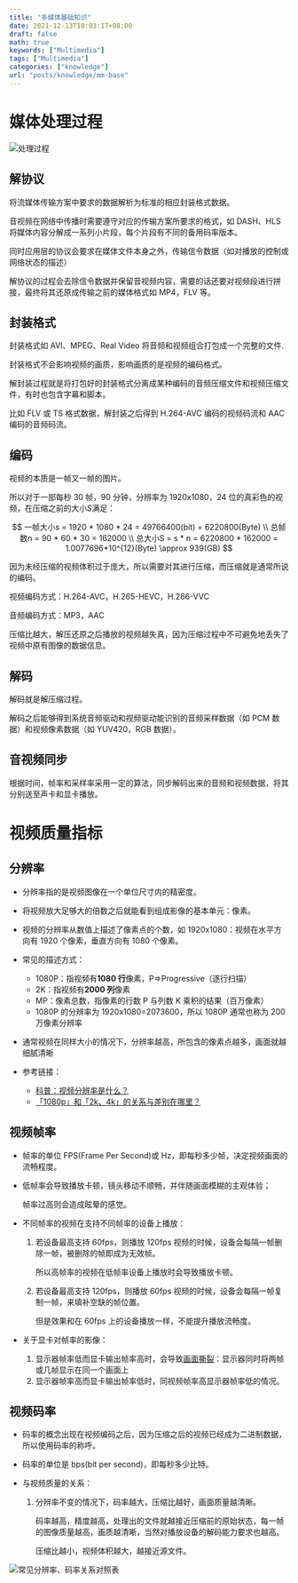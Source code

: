 ```yaml
---
title: "多媒体基础知识"
date: 2021-12-13T10:03:17+08:00
draft: false
math: true
keywords: ["Multimedia"]
tags: ["Multimedia"]
categories: ["knowledge"]
url: "posts/knowledge/mm-base"
---
```


# 媒体处理过程

![处理过程](https://s2.loli.net/2021/12/13/8zFCbNiSJjxPoAH.png)

## 解协议

将流媒体传输方案中要求的数据解析为标准的相应封装格式数据。

音视频在网络中传播时需要遵守对应的传输方案所要求的格式，如 DASH、HLS 将媒体内容分解成一系列小片段，每个片段有不同的备用码率版本。

同时应用层的协议会要求在媒体文件本身之外，传输信令数据（如对播放的控制或网络状态的描述）

解协议的过程会去除信令数据并保留音视频内容，需要的话还要对视频段进行拼接，最终将其还原成传输之前的媒体格式如 MP4，FLV 等。

## 封装格式

封装格式如 AVI、MPEG、Real Video 将音频和视频组合打包成一个完整的文件.

封装格式不会影响视频的画质，影响画质的是视频的编码格式。

解封装过程就是将打包好的封装格式分离成某种编码的音频压缩文件和视频压缩文件，有时也包含字幕和脚本。

比如 FLV 或 TS 格式数据，解封装之后得到 H.264-AVC 编码的视频码流和 AAC 编码的音频码流。

## 编码

视频的本质是一帧又一帧的图片。

所以对于一部每秒 30 帧，90 分钟，分辨率为 1920x1080，24 位的真彩色的视频，在压缩之前的大小$S$满足：

$$
一帧大小s = 1920 * 1080 * 24 = 49766400(bit) = 6220800(Byte)
\\
总帧数n = 90 * 60 * 30 = 162000
\\
总大小S = s * n = 6220800 * 162000 = 1.0077696*10^{12}(Byte) \approx 939(GB)
$$

因为未经压缩的视频体积过于庞大，所以需要对其进行压缩，而压缩就是通常所说的编码。

视频编码方式：H.264-AVC，H.265-HEVC，H.266-VVC

音频编码方式：MP3，AAC

压缩比越大，解压还原之后播放的视频越失真，因为压缩过程中不可避免地丢失了视频中原有图像的数据信息。

## 解码

解码就是解压缩过程。

解码之后能够得到系统音频驱动和视频驱动能识别的音频采样数据（如 PCM 数据）和视频像素数据（如 YUV420，RGB 数据）。

## 音视频同步

根据时间，帧率和采样率采用一定的算法，同步解码出来的音频和视频数据，将其分别送至声卡和显卡播放。

# 视频质量指标

## 分辨率

- 分辨率指的是视频图像在一个单位尺寸内的精密度。

- 将视频放大足够大的倍数之后就能看到组成影像的基本单元：像素。

- 视频的分辨率从数值上描述了像素点的个数，如 1920x1080：视频在水平方向有 1920 个像素，垂直方向有 1080 个像素。

- 常见的描述方式：
  - 1080P：指视频有**1080 行**像素，P=>Progressive（逐行扫描）
  - 2K：指视频有**2000 列**像素
  - MP：像素总数，指像素的行数 P 与列数 K 乘积的结果（百万像素）
  - 1080P 的分辨率为 1920x1080=2073600，所以 1080P 通常也称为 200 万像素分辨率
- 通常视频在同样大小的情况下，分辨率越高，所包含的像素点越多，画面就越细腻清晰

- 参考链接：
  - [科普：视频分辨率是什么？](https://www.reneelab.com.cn/m/2k-4k-video-resolution.html)
  - [「1080p」和「2k、4k」的关系与差别在哪里？](https://www.zhihu.com/question/24205632/answer/648608086)

## 视频帧率

- 帧率的单位 FPS(Frame Per Second)或 Hz，即每秒多少帧，决定视频画面的流畅程度。

- 低帧率会导致播放卡顿，镜头移动不顺畅，并伴随画面模糊的主观体验；

  帧率过高则会造成眩晕的感觉。

- 不同帧率的视频在支持不同帧率的设备上播放：

  1. 若设备最高支持 60fps，则播放 120fps 视频的时候，设备会每隔一帧删除一帧，被删除的帧即成为无效帧。

     所以高帧率的视频在低帧率设备上播放时会导致播放卡顿。

  2. 若设备最高支持 120fps，则播放 60fps 视频的时候，设备会每隔一帧复制一帧，来填补空缺的帧位置。

     但是效果和在 60fps 上的设备播放一样，不能提升播放流畅度。

- 关于显卡对帧率的影像：

  1. 显示器帧率低而显卡输出帧率高时，会导致[画面撕裂](https://zh.wikipedia.org/wiki/%E7%95%AB%E9%9D%A2%E6%92%95%E8%A3%82)：显示器同时将两帧或几帧显示在同一个画面上
  2. 显示器帧率高而显卡输出帧率低时，同视频帧率高显示器帧率低的情况。

## 视频码率

- 码率的概念出现在视频编码之后，因为压缩之后的视频已经成为二进制数据，所以使用码率的称呼。

- 码率的单位是 bps(bit per second)，即每秒多少比特。

- 与视频质量的关系：

  1. 分辨率不变的情况下，码率越大，压缩比越好，画面质量越清晰。

     码率越高，精度越高，处理出的文件就越接近压缩前的原始状态，每一帧的图像质量越高，画质越清晰，当然对播放设备的解码能力要求也越高。

     压缩比越小，视频体积越大，越接近源文件。

![常见分辨率、码率关系对照表](https://s2.loli.net/2021/12/13/TBDfa7CI2RwHzZK.png)
